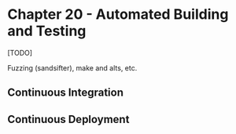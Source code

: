 # Chapter 20 - Automated Building and Testing

[TODO]

Fuzzing (sandsifter), make and alts, etc.

## Continuous Integration 

## Continuous Deployment



